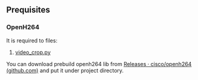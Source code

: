 ## Prequisites

### OpenH264

It is required to files:

1. [video_crop.py](video_crop.py)

You can download prebuild openh264 lib from [Releases · cisco/openh264 (github.com)](https://github.com/cisco/openh264/releases) and put it under project directory.
